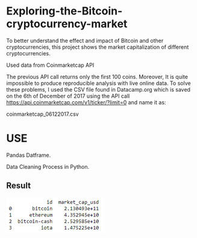 # Exploring-the-Bitcoin-cryptocurrency-market

To better understand the effect and impact of Bitcoin and other cryptocurrencies, this project shows the market capitalization of different cryptocurrencies.

Used data from Coinmarketcap API


The previous API call returns only the first 100 coins. Moreover, It is quite impossible to produce reproducible analysis with live online data. To solve these problems, I used the CSV file found in Datacamp.org which is saved on the 6th of December of 2017 using the API call 
https://api.coinmarketcap.com/v1/ticker/?limit=0 and name it as:

coinmarketcap_06122017.csv

# USE

Pandas Datframe.

Data Cleaning Process in Python.


## Result
<img src= "img/result.PNG">
